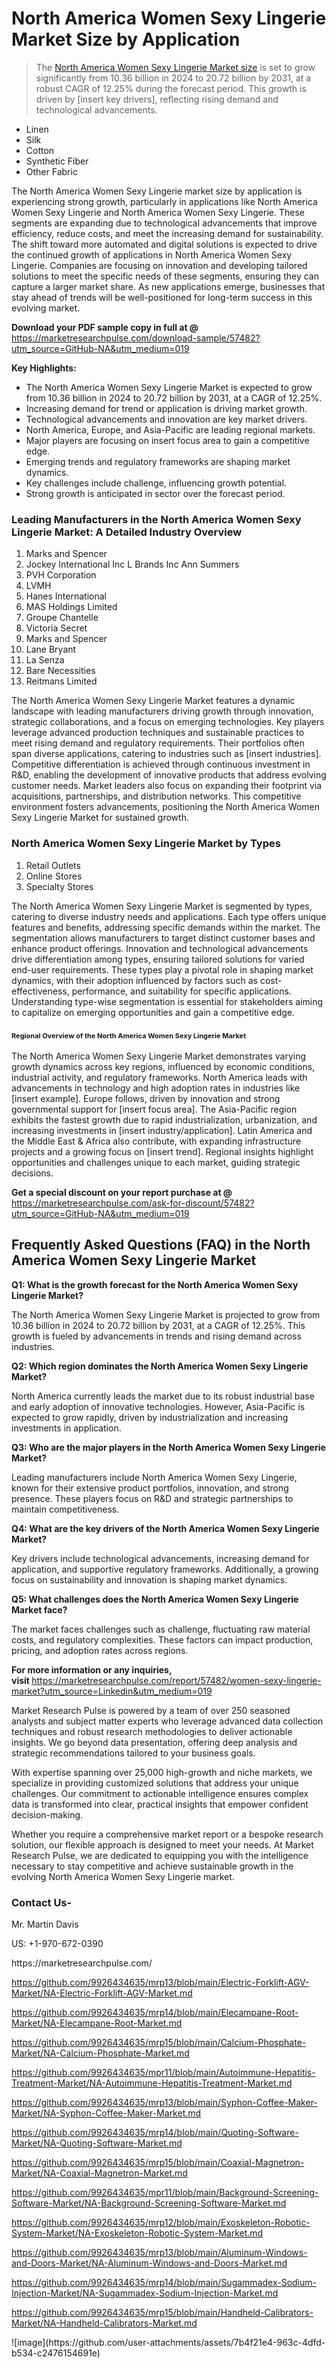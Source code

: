 <h1>North America Women Sexy Lingerie Market&nbsp;Size by Application</h1><blockquote><p>The <a href="https://marketresearchpulse.com/download-sample/57482?utm_source=GitHub-NA&amp;utm_medium=019">North America Women Sexy Lingerie Market size</a> is set to grow significantly from 10.36 billion in 2024 to 20.72 billion by 2031, at a robust CAGR of 12.25% during the forecast period. This growth is driven by [insert key drivers], reflecting rising demand and technological advancements.</p></blockquote><ul><li>Linen <li> Silk <li> Cotton <li> Synthetic Fiber <li> Other Fabric</li></ul><p>The North America Women Sexy Lingerie market size by application is experiencing strong growth, particularly in applications like North America Women Sexy Lingerie and North America Women Sexy Lingerie. These segments are expanding due to technological advancements that improve efficiency, reduce costs, and meet the increasing demand for sustainability. The shift toward more automated and digital solutions is expected to drive the continued growth of applications in North America Women Sexy Lingerie. Companies are focusing on innovation and developing tailored solutions to meet the specific needs of these segments, ensuring they can capture a larger market share. As new applications emerge, businesses that stay ahead of trends will be well-positioned for long-term success in this evolving market.</p><p><strong>Download your PDF sample copy in full at @ </strong><a href="https://marketresearchpulse.com/download-sample/57482?utm_source=GitHub-NA&amp;utm_medium=019">https://marketresearchpulse.com/download-sample/57482?utm_source=GitHub-NA&amp;utm_medium=019</a></p><p><strong>Key Highlights: </strong></p><ul><li>The North America Women Sexy Lingerie Market is expected to grow from 10.36 billion in 2024 to 20.72 billion by 2031, at a CAGR of 12.25%.</li><li>Increasing demand for trend or application is driving market growth.</li><li>Technological advancements and innovation are key market drivers.</li><li>North America, Europe, and Asia-Pacific are leading regional markets.</li><li>Major players are focusing on insert focus area to gain a competitive edge.</li><li>Emerging trends and regulatory frameworks are shaping market dynamics.</li><li>Key challenges include challenge, influencing growth potential.</li><li>Strong growth is anticipated in sector over the forecast period.</li></ul><h3>Leading Manufacturers in the North America Women Sexy Lingerie Market: A Detailed Industry Overview</h3><ol><li>Marks and Spencer</li><li>Jockey International Inc L Brands Inc Ann Summers</li><li>PVH Corporation</li><li>LVMH</li><li>Hanes International</li><li>MAS Holdings Limited</li><li>Groupe Chantelle</li><li>Victoria Secret</li><li>Marks and Spencer</li><li>Lane Bryant</li><li>La Senza</li><li>Bare Necessities</li><li>Reitmans Limited</li></ol><div class="flex max-w-full flex-col flex-grow"><div class="min-h-8 text-message flex w-full flex-col items-end gap-2 whitespace-normal break-words [.text-message+&amp;]:mt-5" dir="auto" data-message-author-role="assistant" data-message-id="fd8432e4-4910-450d-b182-61b7bfb0a01f" data-message-model-slug="gpt-4o"><div class="flex w-full flex-col gap-1 empty:hidden first:pt-[3px]"><div class="markdown prose w-full break-words dark:prose-invert light"><p>The North America Women Sexy Lingerie Market features a dynamic landscape with leading manufacturers driving growth through innovation, strategic collaborations, and a focus on emerging technologies. Key players leverage advanced production techniques and sustainable practices to meet rising demand and regulatory requirements. Their portfolios often span diverse applications, catering to industries such as [insert industries]. Competitive differentiation is achieved through continuous investment in R&amp;D, enabling the development of innovative products that address evolving customer needs. Market leaders also focus on expanding their footprint via acquisitions, partnerships, and distribution networks. This competitive environment fosters advancements, positioning the North America Women Sexy Lingerie Market for sustained growth.</p></div></div></div></div><h3>North America Women Sexy Lingerie Market by Types</h3><ol><li>Retail Outlets <li> Online Stores <li> Specialty Stores</li></ol><div class="flex max-w-full flex-col flex-grow"><div class="min-h-8 text-message flex w-full flex-col items-end gap-2 whitespace-normal break-words [.text-message+&amp;]:mt-5" dir="auto" data-message-author-role="assistant" data-message-id="084470be-0bb7-4664-bddf-5156b4f41249" data-message-model-slug="gpt-4o-mini"><div class="flex w-full flex-col gap-1 empty:hidden first:pt-[3px]"><div class="markdown prose w-full break-words dark:prose-invert light"><p>The North America Women Sexy Lingerie Market is segmented by types, catering to diverse industry needs and applications. Each type offers unique features and benefits, addressing specific demands within the market. The segmentation allows manufacturers to target distinct customer bases and enhance product offerings. Innovation and technological advancements drive differentiation among types, ensuring tailored solutions for varied end-user requirements. These types play a pivotal role in shaping market dynamics, with their adoption influenced by factors such as cost-effectiveness, performance, and suitability for specific applications. Understanding type-wise segmentation is essential for stakeholders aiming to capitalize on emerging opportunities and gain a competitive edge.</p></div></div></div></div><h3><span style="font-size: 11px;">Regional Overview of the North America Women Sexy Lingerie Market</span></h3><div class="flex max-w-full flex-col flex-grow"><div class="min-h-8 text-message flex w-full flex-col items-end gap-2 whitespace-normal break-words [.text-message+&amp;]:mt-5" dir="auto" data-message-author-role="assistant" data-message-id="e9038762-ce64-4e30-91c9-9bd413514231" data-message-model-slug="gpt-4o-mini"><div class="flex w-full flex-col gap-1 empty:hidden first:pt-[3px]"><div class="markdown prose w-full break-words dark:prose-invert light"><p>The North America Women Sexy Lingerie Market demonstrates varying growth dynamics across key regions, influenced by economic conditions, industrial activity, and regulatory frameworks. North America leads with advancements in technology and high adoption rates in industries like [insert example]. Europe follows, driven by innovation and strong governmental support for [insert focus area]. The Asia-Pacific region exhibits the fastest growth due to rapid industrialization, urbanization, and increasing investments in [insert industry/application]. Latin America and the Middle East &amp; Africa also contribute, with expanding infrastructure projects and a growing focus on [insert trend]. Regional insights highlight opportunities and challenges unique to each market, guiding strategic decisions.</p></div></div></div></div><p><strong>Get a special discount on your report purchase at @ </strong><a href="https://marketresearchpulse.com/ask-for-discount/57482?utm_source=GitHub-NA&amp;utm_medium=019">https://marketresearchpulse.com/ask-for-discount/57482?utm_source=GitHub-NA&amp;utm_medium=019</a></p><h2>Frequently Asked Questions (FAQ) in the North America Women Sexy Lingerie Market</h2><p><strong>Q1: What is the growth forecast for the North America Women Sexy Lingerie Market?</strong></p><p>The North America Women Sexy Lingerie Market is projected to grow from 10.36 billion in 2024 to 20.72 billion by 2031, at a CAGR of 12.25%. This growth is fueled by advancements in trends and rising demand across industries.</p><p><strong>Q2: Which region dominates the North America Women Sexy Lingerie Market?</strong></p><p>North America currently leads the market due to its robust industrial base and early adoption of innovative technologies. However, Asia-Pacific is expected to grow rapidly, driven by industrialization and increasing investments in application.</p><p><strong>Q3: Who are the major players in the North America Women Sexy Lingerie Market?</strong></p><p>Leading manufacturers include North America Women Sexy Lingerie, known for their extensive product portfolios, innovation, and strong presence. These players focus on R&amp;D and strategic partnerships to maintain competitiveness.</p><p><strong>Q4: What are the key drivers of the North America Women Sexy Lingerie Market?</strong></p><p>Key drivers include technological advancements, increasing demand for application, and supportive regulatory frameworks. Additionally, a growing focus on sustainability and innovation is shaping market dynamics.</p><p><strong>Q5: What challenges does the North America Women Sexy Lingerie Market face?</strong></p><p>The market faces challenges such as challenge, fluctuating raw material costs, and regulatory complexities. These factors can impact production, pricing, and adoption rates across regions.</p><p><strong>For more information or any inquiries, visit&nbsp;</strong><a href="https://marketresearchpulse.com/report/57482/women-sexy-lingerie-market?utm_source=Linkedin&utm_medium=019">https://marketresearchpulse.com/report/57482/women-sexy-lingerie-market?utm_source=Linkedin&utm_medium=019</a></p><p>Market Research Pulse is powered by a team of over 250 seasoned analysts and subject matter experts who leverage advanced data collection techniques and robust research methodologies to deliver actionable insights. We go beyond data presentation, offering deep analysis and strategic recommendations tailored to your business goals.</p><p>With expertise spanning over 25,000 high-growth and niche markets, we specialize in providing customized solutions that address your unique challenges. Our commitment to actionable intelligence ensures complex data is transformed into clear, practical insights that empower confident decision-making.</p><p>Whether you require a comprehensive market report or a bespoke research solution, our flexible approach is designed to meet your needs. At Market Research Pulse, we are dedicated to equipping you with the intelligence necessary to stay competitive and achieve sustainable growth in the evolving North America Women Sexy Lingerie market.</p><h3><strong>Contact Us-</strong></h3><p>Mr. Martin Davis</p><p>US: +1-970-672-0390</p><p>https://marketresearchpulse.com/</p><p><a href="https://github.com/9926434635/mrp13/blob/main/Electric-Forklift-AGV-Market/NA-Electric-Forklift-AGV-Market.md">https://github.com/9926434635/mrp13/blob/main/Electric-Forklift-AGV-Market/NA-Electric-Forklift-AGV-Market.md</a></p><p><a href="https://github.com/9926434635/mrp14/blob/main/Elecampane-Root-Market/NA-Elecampane-Root-Market.md">https://github.com/9926434635/mrp14/blob/main/Elecampane-Root-Market/NA-Elecampane-Root-Market.md</a></p><p><a href="https://github.com/9926434635/mrp15/blob/main/Calcium-Phosphate-Market/NA-Calcium-Phosphate-Market.md">https://github.com/9926434635/mrp15/blob/main/Calcium-Phosphate-Market/NA-Calcium-Phosphate-Market.md</a></p><p><a href="https://github.com/9926434635/mpr11/blob/main/Autoimmune-Hepatitis-Treatment-Market/NA-Autoimmune-Hepatitis-Treatment-Market.md">https://github.com/9926434635/mpr11/blob/main/Autoimmune-Hepatitis-Treatment-Market/NA-Autoimmune-Hepatitis-Treatment-Market.md</a></p><p><a href="https://github.com/9926434635/mrp13/blob/main/Syphon-Coffee-Maker-Market/NA-Syphon-Coffee-Maker-Market.md">https://github.com/9926434635/mrp13/blob/main/Syphon-Coffee-Maker-Market/NA-Syphon-Coffee-Maker-Market.md</a></p><p><a href="https://github.com/9926434635/mrp14/blob/main/Quoting-Software-Market/NA-Quoting-Software-Market.md">https://github.com/9926434635/mrp14/blob/main/Quoting-Software-Market/NA-Quoting-Software-Market.md</a></p><p><a href="https://github.com/9926434635/mrp15/blob/main/Coaxial-Magnetron-Market/NA-Coaxial-Magnetron-Market.md">https://github.com/9926434635/mrp15/blob/main/Coaxial-Magnetron-Market/NA-Coaxial-Magnetron-Market.md</a></p><p><a href="https://github.com/9926434635/mpr11/blob/main/Background-Screening-Software-Market/NA-Background-Screening-Software-Market.md">https://github.com/9926434635/mpr11/blob/main/Background-Screening-Software-Market/NA-Background-Screening-Software-Market.md</a></p><p><a href="https://github.com/9926434635/mrp12/blob/main/Exoskeleton-Robotic-System-Market/NA-Exoskeleton-Robotic-System-Market.md">https://github.com/9926434635/mrp12/blob/main/Exoskeleton-Robotic-System-Market/NA-Exoskeleton-Robotic-System-Market.md</a></p><p><a href="https://github.com/9926434635/mrp13/blob/main/Aluminum-Windows-and-Doors-Market/NA-Aluminum-Windows-and-Doors-Market.md">https://github.com/9926434635/mrp13/blob/main/Aluminum-Windows-and-Doors-Market/NA-Aluminum-Windows-and-Doors-Market.md</a></p><p><a href="https://github.com/9926434635/mrp14/blob/main/Sugammadex-Sodium-Injection-Market/NA-Sugammadex-Sodium-Injection-Market.md">https://github.com/9926434635/mrp14/blob/main/Sugammadex-Sodium-Injection-Market/NA-Sugammadex-Sodium-Injection-Market.md</a></p><p><a href="https://github.com/9926434635/mrp15/blob/main/Handheld-Calibrators-Market/NA-Handheld-Calibrators-Market.md">https://github.com/9926434635/mrp15/blob/main/Handheld-Calibrators-Market/NA-Handheld-Calibrators-Market.md</a></p>
![image](https://github.com/user-attachments/assets/7b4f21e4-963c-4dfd-b534-c2476154691e)
